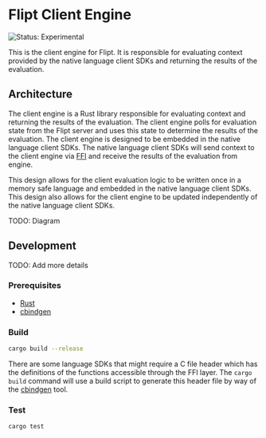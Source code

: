 # Flipt Client Engine

![Status: Experimental](https://img.shields.io/badge/status-experimental-yellow)

This is the client engine for Flipt. It is responsible for evaluating context provided by the native language client SDKs and returning the results of the evaluation.

## Architecture

The client engine is a Rust library responsible for evaluating context and returning the results of the evaluation. The client engine polls for evaluation state from the Flipt server and uses this state to determine the results of the evaluation. The client engine is designed to be embedded in the native language client SDKs. The native language client SDKs will send context to the client engine via [FFI](https://en.wikipedia.org/wiki/Foreign_function_interface) and receive the results of the evaluation from engine.

This design allows for the client evaluation logic to be written once in a memory safe language and embedded in the native language client SDKs. This design also allows for the client engine to be updated independently of the native language client SDKs.

TODO: Diagram

## Development

TODO: Add more details

### Prerequisites

- [Rust](https://www.rust-lang.org/tools/install)
- [cbindgen](https://github.com/mozilla/cbindgen)

### Build

```bash
cargo build --release
```

There are some language SDKs that might require a C file header which has the definitions of the functions accessible through the FFI layer. The `cargo build` command will use a build script to generate this header file by way of the [cbindgen](https://github.com/mozilla/cbindgen) tool.

### Test

```bash
cargo test
```
